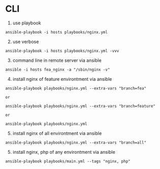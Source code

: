 
# CLI

1. use playbook
```
ansible-playbook -i hosts playbooks/nginx.yml
```

2. use verbose
```
ansible-playbook -i hosts playbooks/nginx.yml -vvv
```

3. command line in remote server via ansible
```
ansible -i hosts fea_nginx -a "/sbin/nginx -v"
```

4. install nginx of feature environtment via ansible
```
ansible-playbook playbooks/nginx.yml --extra-vars "branch=fea"

or 

ansible-playbook playbooks/nginx.yml --extra-vars "branch=feature"

or

ansible-playbook playbooks/nginx.yml
```

5. install nginx of all environtment via ansible
```
ansible-playbook playbooks/nginx.yml --extra-vars "branch=all"
```

5. install nginx, php of any environtment via ansible
```
ansible-playbook playbooks/main.yml --tags "nginx, php"
```